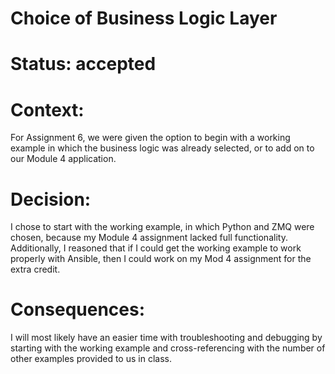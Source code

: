# Choice of Business Logic Layer
# Status: accepted
# Context:
For Assignment 6, we were given the option to begin with a working example in which the business logic was already selected, or to add on to our Module 4 application.
# Decision:
I chose to start with the working example, in which Python and ZMQ were chosen, because my Module 4 assignment lacked full functionality. Additionally, I reasoned that if I could get the working example to work properly with Ansible, then I could work on my Mod 4 assignment for the extra credit.
# Consequences:
I will most likely have an easier time with troubleshooting and debugging by starting with the working example and cross-referencing with the number of other examples provided to us in class.
